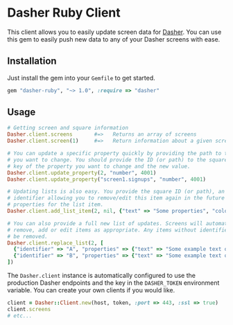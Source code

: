 # Dasher Ruby Client

This client allows you to easily update screen data for [Dasher](http://dasher.tv).
You can use this gem to easily push new data to any of your Dasher screens with
ease.

## Installation

Just install the gem into your `Gemfile` to get started.

```ruby
gem "dasher-ruby", "~> 1.0", :require => "dasher"
```

## Usage

```ruby
# Getting screen and square information
Dasher.client.screens       #=>   Returns an array of screens
Dasher.client.screen(1)     #=>   Return information about a given screen by ID

# You can update a specific property quickly by providing the path to the property
# you want to change. You should provide the ID (or path) to the square, the
# key of the property you want to change and the new value.
Dasher.client.update_property(2, "number", 4001)
Dasher.client.update_property("screen1.signups", "number", 4001)

# Updating lists is also easy. You provide the square ID (or path), an optional
# identifier allowing you to remove/edit this item again in the future and the
# properties for the list item.
Dasher.client.add_list_item(2, nil, {"text" => "Some properties", "color" => "red"})

# You can also provide a full new list of updates. Screens will automatically
# remove, add or edit items as appropriate. Any items without identifiers will
# be removed.
Dasher.client.replace_list(2, [
  {"identifier" => "A", "properties" => {"text" => "Some example text on row A"}},
  {"identifier" => "B", "properties" => {"text" => "Some example text on row B"}}
])
```

The `Dasher.client` instance is automatically configured to use the production
Dasher endpoints and the key in the `DASHER_TOKEN` environment variable.
You can create your own clients if you would like.

```ruby
client = Dasher::Client.new(host, token, :port => 443, :ssl => true)
client.screens
# etc...
```
